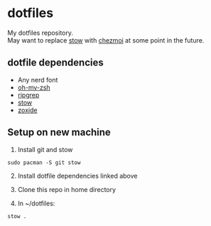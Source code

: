 # dotfiles
My dotfiles repository.<br>
May want to replace [stow](https://www.gnu.org/software/stow/) with [chezmoi](https://www.chezmoi.io/) at some point in the future.

## dotfile dependencies
- Any nerd font
- [oh-my-zsh](https://github.com/ohmyzsh/ohmyzsh)
- [ripgrep](https://github.com/BurntSushi/ripgrep)
- [stow](https://www.gnu.org/software/stow/)
- [zoxide](https://github.com/ajeetdsouza/zoxide)

## Setup on new machine

1. Install git and stow<br>
```
sudo pacman -S git stow
```

2. Install dotfile dependencies linked above

3. Clone this repo in home directory

4. In ~/dotfiles:<br>
```
stow .
```
